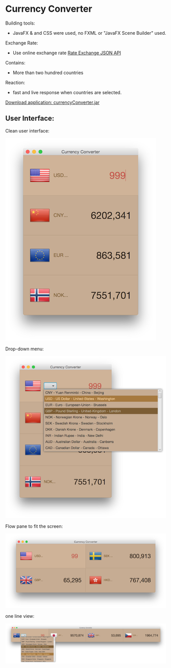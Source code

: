 Currency Converter
==

Building tools:
- JavaFX & and CSS were used, no FXML or "JavaFX Scene Builder" used.

Exchange Rate:
- Use online exchange rate [Rate Exchange JSON API](http://rate-exchange.appspot.com/)

Contains:
- More than two hundred countries

Reaction:
- fast and live response when countries are selected.

[Download application: currencyConverter.jar](http://junjunguo.com/data/currencyConverter/currencyConverter.jar)

User Interface:
--

Clean user interface:

![Currency Converter](currencyconverter1.png)

Drop-down menu:

![Currency Converter](currencyconverter2.png)

Flow pane to fit the screen:

![Currency Converter](currencyconverter3.png)

one line view:

![Currency Converter](currencyconverter4.png)
